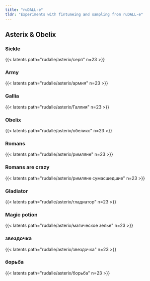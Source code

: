 ```yaml
---
title: "ruDALL-e"
tldr: "Experiments with fintuneing and sampling from ruDALL-e"
---
```


## Asterix & Obelix

### Sickle
{{< latents path="rudalle/asterix/серп" n=23 >}}

### Army
{{< latents path="rudalle/asterix/армия" n=23 >}}

### Gallia
{{< latents path="rudalle/asterix/Галлия" n=23 >}}

### Obelix
{{< latents path="rudalle/asterix/обеликс" n=23 >}}

### Romans
{{< latents path="rudalle/asterix/римляне" n=23 >}}

### Romans are crazy
{{< latents path="rudalle/asterix/римляне сумасшедшие" n=23 >}}

### Gladiator
{{< latents path="rudalle/asterix/гладиатор" n=23 >}}

### Magic potion
{{< latents path="rudalle/asterix/магическое зелье" n=23 >}}

### звездочка
{{< latents path="rudalle/asterix/звездочка" n=23 >}}

### борьба
{{< latents path="rudalle/asterix/борьба" n=23 >}}